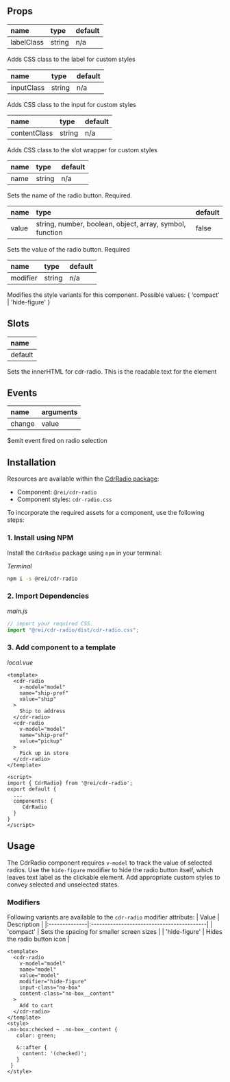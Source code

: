 ## Props

| name       | type   | default |
|:-----------|:-------|:--------|
| labelClass | string | n/a     |

Adds CSS class to the label for custom styles

| name       | type   | default |
|:-----------|:-------|:--------|
| inputClass | string | n/a     |

Adds CSS class to the input for custom styles

| name         | type   | default |
|:-------------|:-------|:--------|
| contentClass | string | n/a     |

Adds CSS class to the slot wrapper for custom styles

| name      | type   | default |
|:----------|:-------|:--------|
| name | string | n/a     |

Sets the name of the radio button. Required.

| name  | type                                                     | default   |
|:------|:---------------------------------------------------------|:------|
| value | string, number, boolean, object, array, symbol, function | false |

Sets the value of the radio button. Required

| name     | type   | default |
|:---------|:-------|:----|
| modifier | string | n/a |

Modifies the style variants for this component. Possible values: {  ‘compact’  |  'hide-figure'  }

## Slots

| name    |
|:--------|
| default |

Sets the innerHTML for cdr-radio. This is the readable text for the <label> element

## Events

| name   | arguments |
|:-------|:-------|
| change | value |

$emit event fired on radio selection

## Installation

Resources are available within the [CdrRadio package](https://www.npmjs.com/package/@rei/cdr-radio):

- Component: `@rei/cdr-radio`
- Component styles: `cdr-radio.css`

To incorporate the required assets for a component, use the following steps:

### 1. Install using NPM

Install the `CdrRadio` package using `npm` in your terminal:

_Terminal_

```bash
npm i -s @rei/cdr-radio
```

### 2. Import Dependencies

_main.js_

```javascript
// import your required CSS.
import "@rei/cdr-radio/dist/cdr-radio.css";
```

### 3. Add component to a template

_local.vue_

```vue
<template>
  <cdr-radio
    v-model="model"
    name="ship-pref"
    value="ship"
  >
    Ship to address
  </cdr-radio>
  <cdr-radio
    v-model="model"
    name="ship-pref"
    value="pickup"
  >
    Pick up in store
  </cdr-radio>
</template>

<script>
import { CdrRadio} from '@rei/cdr-radio';
export default {
  ...
  components: {
     CdrRadio
  }
}
</script>
```

## Usage

The CdrRadio component requires `v-model` to track the value of selected radios.
Use the `hide-figure` modifier to hide the radio button itself, which leaves text label as the clickable element. Add appropriate custom styles to convey selected and unselected states.

### Modifiers

Following variants are available to the `cdr-radio` modifier attribute: 
| Value         | Description                               |
|:--------------|:------------------------------------------|
| 'compact'     | Sets the spacing for smaller screen sizes |
| 'hide-figure' | Hides the radio button icon               |

```vue
<template>
  <cdr-radio
    v-model="model"
    name="model"
    value="model"
    modifier="hide-figure"
    input-class="no-box"
    content-class="no-box__content"
  >
    Add to cart
  </cdr-radio>
</template>
<style>
.no-box:checked ~ .no-box__content {
   color: green;

   &::after {
     content: '(checked)';
   }
 }
</style>
```
